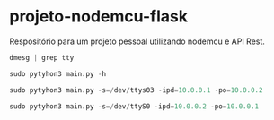 # projeto-nodemcu-flask
Respositório para um projeto pessoal utilizando nodemcu e API Rest.

```python
dmesg | grep tty
```
```python
sudo pytyhon3 main.py -h
```
```python
sudo pytyhon3 main.py -s=/dev/ttys03 -ipd=10.0.0.1 -po=10.0.0.2
```
```python
sudo pytyhon3 main.py -s=/dev/ttyS0 -ipd=10.0.0.2 -po=10.0.0.1
```

